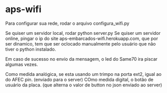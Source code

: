 # aps-wifi

Para configurar sua rede, rodar o arquivo configura_wifi.py

Se quiser um servidor local, rodar python server.py
Se quiser um servidor online, pingar o ip do site aps-embarcados-wifi.herokuapp.com, que por ser dinamico, tem que ser oclocado manualmente pelo usuário que não tiver o python instalado.

Em caso de sucesso no envio da mensagem, o led do Same70 ira piscar algumas vezes.

Como medida analógica, se esta usando um trimpo na porta ext2, igual ao do AFEC pin. (enviado para o server)
COmo medida digital, o botão de usuário da placa. (que alterna o valor de button no json enviado ao server)
